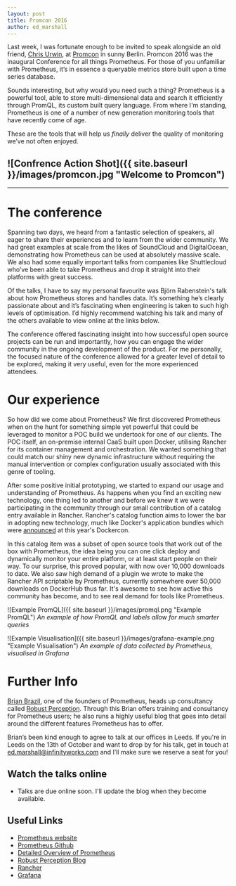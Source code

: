 ```yaml
---
layout: post
title: Promcon 2016
author: ed_marshall
---
```


Last week, I was fortunate enough to be invited to speak alongside an old friend, [Chris Urwin](https://twitter.com/containerschris), at [Promcon](http://promcon.io/) in sunny Berlin. Promcon 2016 was the inaugural Conference for all things Prometheus. For those of you unfamiliar with Prometheus, it’s in essence a queryable metrics store built upon a time series database.

Sounds interesting, but why would you need such a thing? Prometheus is a powerful tool, able to store multi-dimensional data and search it efficiently through PromQL, its custom built query language. From where I'm standing, Prometheus is one of a number of new generation monitoring tools that have recently come of age.

These are the tools that will help us *finally* deliver the quality of monitoring we’ve not often enjoyed. 

![Confrence Action Shot]({{ site.baseurl }}/images/promcon.jpg "Welcome to Promcon")
----
****

# The conference

Spanning two days, we heard from a fantastic selection of speakers, all eager to share their experiences and to learn from the wider community. We had great examples at scale from the likes of SoundCloud and DigitalOcean, demonstrating how Prometheus can be used at absolutely massive scale. We also had some equally important talks from companies like Shuttlecloud who’ve been able to take Prometheus and drop it straight into their platforms with great success.

Of the talks, I have to say my personal favourite was Björn Rabenstein's talk about how Prometheus stores and handles data. It’s something he’s clearly passionate about and it’s fascinating when engineering is taken to such high levels of optimisation. I’d highly recommend watching his talk and many of the others available to view online at the links below.

The conference offered fascinating insight into how successful open source projects can be run and importantly, how you can engage the wider community in the ongoing development of the product. For me personally, the focused nature of the conference allowed for a greater level of detail to be explored, making it very useful, even for the more experienced attendees.

# Our experience

So how did we come about Prometheus? We first discovered Prometheus when on the hunt for something simple yet powerful that could be leveraged to monitor a POC build we undertook for one of our clients. The POC itself, an on-premise internal CaaS built upon Docker, utilising Rancher for its container management and orchestration. We wanted something that could match our shiny new dynamic infrastructure without requiring the manual intervention or complex configuration usually associated with this genre of tooling.

After some positive initial prototyping, we started to expand our usage and understanding of Prometheus. As happens when you find an exciting new technology, one thing led to another and before we knew it we were participating in the community through our small contribution of a catalog entry available in Rancher. Rancher's catalog function aims to lower the bar in adopting new technology, much like Docker's application bundles which were [announced](https://blog.docker.com/2016/06/docker-app-bundle/) at this year's Dockercon. 

In this catalog item was a subset of open source tools that work out of the box with Prometheus, the idea being you can one click deploy and dynamically monitor your entire platform, or at least start people on their way. To our surprise, this proved popular, with now over 10,000 downloads to date. We also saw high demand of a plugin we wrote to make the Rancher API scriptable by Prometheus, currently somewhere over 50,000 downloads on DockerHub thus far. It's awesome to see how active this community has become, and to see real demand for tools like Prometheus.

![Example PromQL]({{ site.baseurl }}/images/promql.png "Example PromQL")
_An example of how PromQL and labels allow for much smarter queries_

![Example Visualisation]({{ site.baseurl }}/images/grafana-example.png "Example Visualisation")
_An example of data collected by Prometheus, visualised in Grafana_

# Further Info

[Brian Brazil](https://www.linkedin.com/in/brianbrazil), one of the founders of Prometheus, heads up consultancy called [Robust Perception](http://www.robustperception.io/). Through this Brian offers training and consultancy for Prometheus users; he also runs a highly useful blog that goes into detail around the different features Prometheus has to offer.

Brian’s been kind enough to agree to talk at our offices in Leeds. If you're in Leeds on the 13th of October and want to drop by for his talk, get in touch at ed.marshall@infinityworks.com and I’ll make sure we reserve a seat for you!

## Watch the talks online

* Talks are due online soon. I'll update the blog when they become available.

## Useful Links 
* [Prometheus website](https://prometheus.io/)
* [Prometheus Github](https://github.com/prometheus/prometheus)
* [Detailed Overview of Prometheus](https://prometheus.io/docs/introduction/overview/)
* [Robust Perception Blog](http://www.robustperception.io/blog/)
* [Rancher](www.rancher.com)
* [Grafana](http://grafana.org/)
